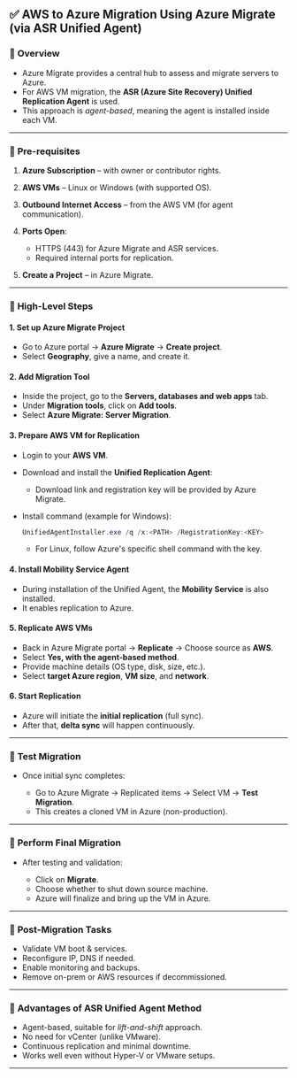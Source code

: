 

## ✅ **AWS to Azure Migration Using Azure Migrate (via ASR Unified Agent)**

### 🔹 **Overview**

* Azure Migrate provides a central hub to assess and migrate servers to Azure.
* For AWS VM migration, the **ASR (Azure Site Recovery) Unified Replication Agent** is used.
* This approach is *agent-based*, meaning the agent is installed inside each VM.

---

### 🔹 **Pre-requisites**

1. **Azure Subscription** – with owner or contributor rights.
2. **AWS VMs** – Linux or Windows (with supported OS).
3. **Outbound Internet Access** – from the AWS VM (for agent communication).
4. **Ports Open**:

   * HTTPS (443) for Azure Migrate and ASR services.
   * Required internal ports for replication.
5. **Create a Project** – in Azure Migrate.

---

### 🔹 **High-Level Steps**

#### 1. **Set up Azure Migrate Project**

* Go to Azure portal → **Azure Migrate** → **Create project**.
* Select **Geography**, give a name, and create it.

#### 2. **Add Migration Tool**

* Inside the project, go to the **Servers, databases and web apps** tab.
* Under **Migration tools**, click on **Add tools**.
* Select **Azure Migrate: Server Migration**.

#### 3. **Prepare AWS VM for Replication**

* Login to your **AWS VM**.
* Download and install the **Unified Replication Agent**:

  * Download link and registration key will be provided by Azure Migrate.
* Install command (example for Windows):

  ```powershell
  UnifiedAgentInstaller.exe /q /x:<PATH> /RegistrationKey:<KEY>
  ```

  * For Linux, follow Azure's specific shell command with the key.

#### 4. **Install Mobility Service Agent**

* During installation of the Unified Agent, the **Mobility Service** is also installed.
* It enables replication to Azure.

#### 5. **Replicate AWS VMs**

* Back in Azure Migrate portal → **Replicate** → Choose source as **AWS**.
* Select **Yes, with the agent-based method**.
* Provide machine details (OS type, disk, size, etc.).
* Select **target Azure region**, **VM size**, and **network**.

#### 6. **Start Replication**

* Azure will initiate the **initial replication** (full sync).
* After that, **delta sync** will happen continuously.

---

### 🔹 **Test Migration**

* Once initial sync completes:

  * Go to Azure Migrate → Replicated items → Select VM → **Test Migration**.
  * This creates a cloned VM in Azure (non-production).

---

### 🔹 **Perform Final Migration**

* After testing and validation:

  * Click on **Migrate**.
  * Choose whether to shut down source machine.
  * Azure will finalize and bring up the VM in Azure.

---

### 🔹 **Post-Migration Tasks**

* Validate VM boot & services.
* Reconfigure IP, DNS if needed.
* Enable monitoring and backups.
* Remove on-prem or AWS resources if decommissioned.

---

### 🔹 **Advantages of ASR Unified Agent Method**

* Agent-based, suitable for *lift-and-shift* approach.
* No need for vCenter (unlike VMware).
* Continuous replication and minimal downtime.
* Works well even without Hyper-V or VMware setups.

---


